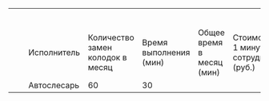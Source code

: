 | | | | | | | | | |
|-|-|-|-|-|-|-|-|-|
| | | | | | | | | |
| | | | | | | | | |
| | | | | | | | | |
| | | | | | | | | |
| | | | | | | | | |
| | | | | | | | | |
| | |Исполнитель|Количество замен колодок в месяц|Время выполнения (мин)|Общее время в месяц (мин)|Стоимость 1 минуты сотрудника (руб.)|Стоимость 1  замены колодок (руб.)|Общая стоимость процесса в месяц (руб.)|
| | |Автослесарь|60|30|||500||

